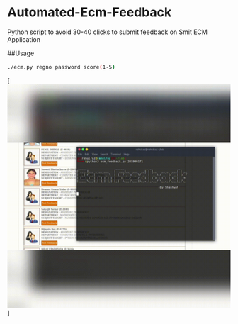 # Automated-Ecm-Feedback
Python script to avoid 30-40 clicks to submit feedback on Smit ECM Application

##Usage

````bash
./ecm.py regno password score(1-5)
````

[![Example](https://raw.githubusercontent.com/rahuldraz/Automated-Ecm-Feedback/main/example.gif)]

